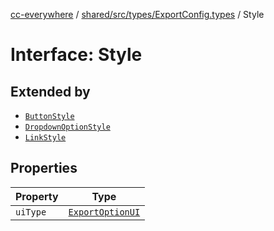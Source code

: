 [cc-everywhere](../../../../../index.md) / [shared/src/types/ExportConfig.types](../index.md) / Style

# Interface: Style

## Extended by

- [`ButtonStyle`](ButtonStyle.md)
- [`DropdownOptionStyle`](DropdownOptionStyle.md)
- [`LinkStyle`](LinkStyle.md)

## Properties

| Property | Type |
| ------ | ------ |
| `uiType` | [`ExportOptionUI`](../enumerations/ExportOptionUI.md) |
